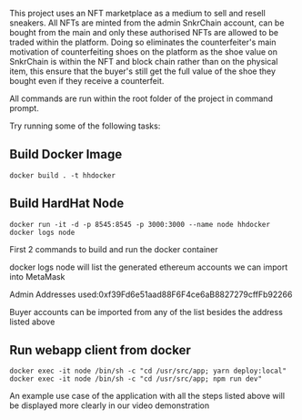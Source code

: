 This project uses an NFT marketplace as a medium to sell and resell sneakers. All NFTs are minted from the admin SnkrChain account, can be bought from the main and only these authorised NFTs are allowed to be traded within the platform. 
Doing so eliminates the counterfeiter's main motivation of counterfeiting shoes on the platform as the shoe value on SnkrChain is within the NFT and block chain rather than on the physical item, this ensure that the buyer's still get the full value of the shoe they bought even if they receive a counterfeit.

All commands are run within the root folder of the project in command prompt.

Try running some of the following tasks:

## Build Docker Image
```Build Docker Image
docker build . -t hhdocker
```

## Build HardHat Node
```Build HardHat Node
docker run -it -d -p 8545:8545 -p 3000:3000 --name node hhdocker
docker logs node
```
First 2 commands to build and run the docker container

docker logs node will list the generated ethereum accounts we can import into MetaMask

Admin Addresses used:0xf39Fd6e51aad88F6F4ce6aB8827279cffFb92266

Buyer accounts can be imported from any of the list besides the address listed above

## Run webapp client from docker
```Run web client
docker exec -it node /bin/sh -c "cd /usr/src/app; yarn deploy:local"
docker exec -it node /bin/sh -c "cd /usr/src/app; npm run dev"
```


An example use case of the application with all the steps listed above will be displayed more clearly in our video demonstration
